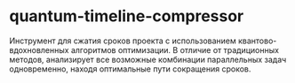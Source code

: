# quantum-timeline-compressor
Инструмент для сжатия сроков проекта с использованием квантово-вдохновленных алгоритмов оптимизации. В отличие от традиционных методов, анализирует все возможные комбинации параллельных задач одновременно, находя оптимальные пути сокращения сроков.
